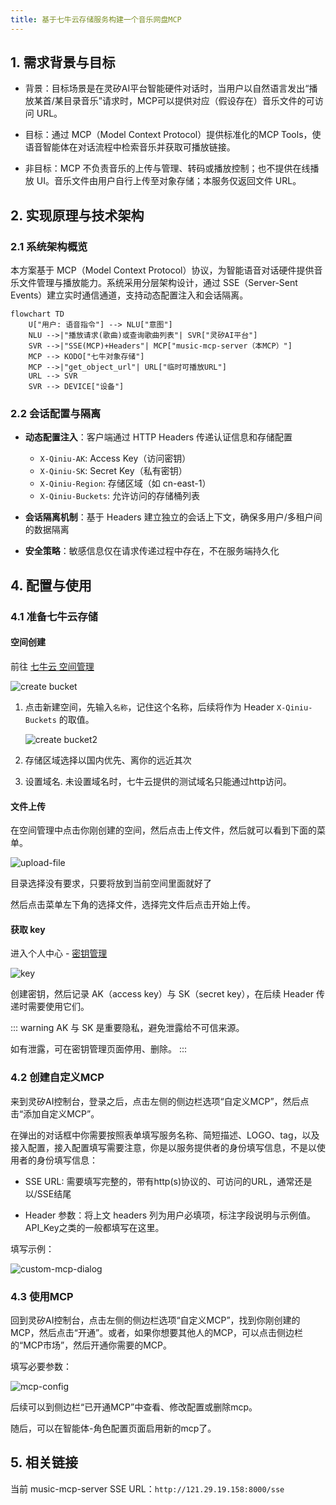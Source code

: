 ```yaml
---
title: 基于七牛云存储服务构建一个音乐网盘MCP
---   
```


## 1. 需求背景与目标

- 背景：目标场景是在灵矽AI平台智能硬件对话时，当用户以自然语言发出“播放某首/某目录音乐”请求时，MCP可以提供对应（假设存在）音乐文件的可访问 URL。

- 目标：通过 MCP（Model Context Protocol）提供标准化的MCP Tools，使语音智能体在对话流程中检索音乐并获取可播放链接。

- 非目标：MCP 不负责音乐的上传与管理、转码或播放控制；也不提供在线播放 UI。音乐文件由用户自行上传至对象存储；本服务仅返回文件 URL。

## 2. 实现原理与技术架构

### 2.1 系统架构概览

本方案基于 MCP（Model Context Protocol）协议，为智能语音对话硬件提供音乐文件管理与播放能力。系统采用分层架构设计，通过 SSE（Server-Sent Events）建立实时通信通道，支持动态配置注入和会话隔离。

```mermaid
flowchart TD
    U["用户: 语音指令"] --> NLU["意图"]
    NLU -->|"播放请求(歌曲)或查询歌曲列表"| SVR["灵矽AI平台"]
    SVR -->|"SSE(MCP)+Headers"| MCP["music-mcp-server（本MCP）"]
    MCP --> KODO["七牛对象存储"]
    MCP -->|"get_object_url"| URL["临时可播放URL"]
    URL --> SVR
    SVR --> DEVICE["设备"]
```

### 2.2 会话配置与隔离

- **动态配置注入**：客户端通过 HTTP Headers 传递认证信息和存储配置
  - `X-Qiniu-AK`: Access Key（访问密钥）
  - `X-Qiniu-SK`: Secret Key（私有密钥）
  - `X-Qiniu-Region`: 存储区域（如 cn-east-1）
  - `X-Qiniu-Buckets`: 允许访问的存储桶列表

- **会话隔离机制**：基于 Headers 建立独立的会话上下文，确保多用户/多租户间的数据隔离
- **安全策略**：敏感信息仅在请求传递过程中存在，不在服务端持久化


## 4. 配置与使用

### 4.1 准备七牛云存储

#### 空间创建

前往 [七牛云 空间管理](https://portal.qiniu.com/kodo/bucket)

![create bucket](./imgs/example-music-pan/create-bucket.png)

1. 点击新建空间，先输入`名称`，记住这个名称，后续将作为 Header `X-Qiniu-Buckets` 的取值。

   ![create bucket2](./imgs/example-music-pan/create-bucket2.png)

2. 存储区域选择以国内优先、离你的远近其次

3. 设置域名. 未设置域名时，七牛云提供的测试域名只能通过http访问。

#### 文件上传

在空间管理中点击你刚创建的空间，然后点击上传文件，然后就可以看到下面的菜单。

![upload-file](./imgs/example-music-pan/upload-file.png)

目录选择没有要求，只要将放到当前空间里面就好了

然后点击菜单左下角的选择文件，选择完文件后点击开始上传。

<!-- 由于这个空间是为了该 MCP 服务定制的，没有什么别的要存放，音乐文件直接存放在根目录就好了。 -->

#### 获取 key

进入个人中心 - [密钥管理](https://portal.qiniu.com/developer/user/key)

![key](./imgs/example-music-pan/key.png)

创建密钥，然后记录 AK（access key）与 SK（secret key），在后续 Header 传递时需要使用它们。

::: warning
AK 与 SK 是重要隐私，避免泄露给不可信来源。

如有泄露，可在密钥管理页面停用、删除。
:::

### 4.2 创建自定义MCP

来到灵矽AI控制台，登录之后，点击左侧的侧边栏选项“自定义MCP”，然后点击“添加自定义MCP”。

在弹出的对话框中你需要按照表单填写服务名称、简短描述、LOGO、tag，以及接入配置，接入配置填写需要注意，你是以服务提供者的身份填写信息，不是以使用者的身份填写信息：

- SSE URL: 需要填写完整的，带有http(s)协议的、可访问的URL，通常还是以/SSE结尾

<!-- todo -->
<!-- - Query 参数：若需要多租户/不同 profile，可增加 profile/tenant 等查询参数参与服务端路由与限权。 -->

- Header 参数：将上文 headers 列为用户必填项，标注字段说明与示例值。API_Key之类的一般都填写在这里。

填写示例：

![custom-mcp-dialog](./imgs/example-music-pan/custom-mcp-dialog.png)

### 4.3 使用MCP

回到灵矽AI控制台，点击左侧的侧边栏选项“自定义MCP”，找到你刚创建的MCP，然后点击“开通”。或者，如果你想要其他人的MCP，可以点击侧边栏的“MCP市场”，然后开通你需要的MCP。

填写必要参数：

![mcp-config](./imgs/example-music-pan/mcp-config.png)

后续可以到侧边栏“已开通MCP”中查看、修改配置或删除mcp。

随后，可以在智能体-角色配置页面启用新的mcp了。

## 5. 相关链接

<!-- [七牛云对象存储 - 开发者文档](https://developer.qiniu.com/kodo) -->

当前 music-mcp-server SSE URL：`http://121.29.19.158:8000/sse`
